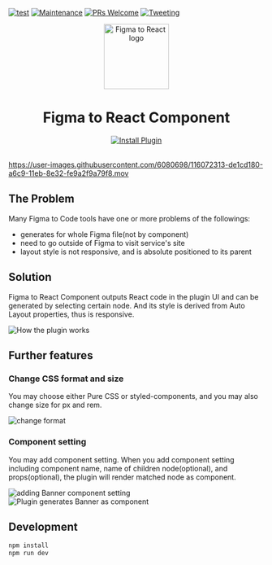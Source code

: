 [![test](https://github.com/kazuyaseki/figma-to-react/actions/workflows/ci.yml/badge.svg)](https://github.com/kazuyaseki/figma-to-react/actions/workflows/ci.yml)
[![Maintenance](https://img.shields.io/badge/Maintained%3F-yes-green.svg)](https://github.com/kazuyaseki/figma-to-react/graphs/commit-activity)
[![PRs Welcome](https://img.shields.io/badge/PRs-welcome-brightgreen.svg?style=flat-square)](https://github.com/kazuyaseki/figma-to-react/pulls)
[![Tweeting](https://img.shields.io/twitter/url/http/shields.io.svg?style=social)](https://twitter.com/intent/tweet?text=Figma%20to%20React%20is%20awesome%20https://github.com/kazuyaseki/figma-to-react/)

<p align="center"><img src="publish/icon.png" align="center" alt="Figma to React logo" width="128" height="128"></p>
  
<h1 align="center">Figma to React Component</h1>

<div align="center">
<a href="https://www.figma.com/community/plugin/959795830541939498/Figma-to-React-Component" align="center"><img src="publish/install_button.png" align="center" alt="Install Plugin"></a>
</div>

<br />

https://user-images.githubusercontent.com/6080698/116072313-de1cd180-a6c9-11eb-8e32-fe9a2f9a79f8.mov

## The Problem

Many Figma to Code tools have one or more problems of the followings:

- generates for whole Figma file(not by component)
- need to go outside of Figma to visit service's site
- layout style is not responsive, and is absolute positioned to its parent

## Solution

Figma to React Component outputs React code in the plugin UI and can be generated by selecting certain node.
And its style is derived from Auto Layout properties, thus is responsive.

<img src="publish/readme_demo.png" align="center" alt="How the plugin works" />

## Further features

### Change CSS format and size

You may choose either Pure CSS or styled-components, and you may also change size for px and rem.

<img src="publish/format_setting.png" align="center" alt="change format" />

### Component setting

You may add component setting.
When you add component setting including component name, name of children node(optional), and props(optional), the plugin will render matched node as component.

<img src="publish/component_setting_1.png" align="center" alt="adding Banner component setting" />

<img src="publish/component_setting_2.png" align="center" alt="Plugin generates Banner as component" />

## Development

```sh
npm install
npm run dev
```

